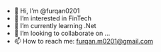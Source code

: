 - 👋 Hi, I’m @furqan0201
- 👀 I’m interested in FinTech
- 🌱 I’m currently learning .Net
- 💞️ I’m looking to collaborate on ...
- 📫 How to reach me: furqan.m0201@gmail.com

<!---
furqan0201/furqan0201 is a ✨ special ✨ repository because its `README.md` (this file) appears on your GitHub profile.
You can click the Preview link to take a look at your changes.
--->
